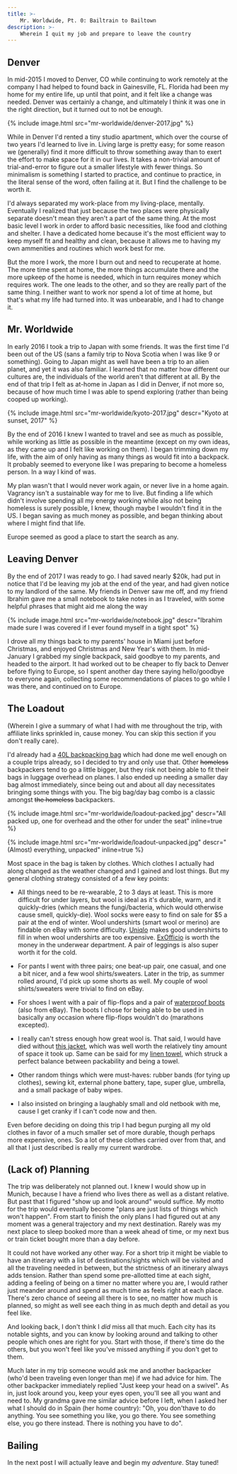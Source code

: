 ```yaml
---
title: >-
    Mr. Worldwide, Pt. 0: Bailtrain to Bailtown
description: >-
    Wherein I quit my job and prepare to leave the country
---
```


## Denver

In mid-2015 I moved to Denver, CO while continuing to work remotely at the
company I had helped to found back in Gainesville, FL. Florida had been my home
for my entire life, up until that point, and it felt like a change was needed.
Denver was certainly a change, and ultimately I think it was one in the right
direction, but it turned out to not be enough.

{% include image.html src="mr-worldwide/denver-2017.jpg" %}

While in Denver I'd rented a tiny studio apartment, which over the
course of two years I'd learned to live in. Living large is pretty easy; for
some reason we (generally) find it more difficult to throw something away than
to exert the effort to make space for it in our lives. It takes a non-trivial
amount of trial-and-error to figure out a smaller lifestyle with fewer things.
So minimalism is something I started to practice, and continue to practice, in
the literal sense of the word, often failing at it. But I find the challenge to
be worth it.

I'd always separated my work-place from my living-place, mentally. Eventually I
realized that just because the two places were physically separate doesn't mean
they aren't a part of the same thing. At the most basic level I work in order to
afford basic necessities, like food and clothing and shelter. I have a dedicated
home because it's the most efficient way to keep myself fit and healthy and
clean, because it allows me to having my own ammenities and routines which work
best for me.

But the more I work, the more I burn out and need to recuperate at home. The
more time spent at home, the more things accumulate there and the more upkeep of
the home is needed, which in turn requires money which requires work. The one
leads to the other, and so they are really part of the same thing. I neither
want to work nor spend a lot of time at home, but that's what my life had turned
into. It was unbearable, and I had to change it.

## Mr. Worldwide

In early 2016 I took a trip to Japan with some friends. It was the first time
I'd been out of the US (sans a family trip to Nova Scotia when I was like 9 or
something). Going to Japan might as well have been a trip to an alien planet,
and yet it was also familiar. I learned that no matter how different our
cultures are, the individuals of the world aren't that different at all. By the
end of that trip I felt as at-home in Japan as I did in Denver, if not more so,
because of how much time I was able to spend exploring (rather than being cooped
up working).

{% include image.html
    src="mr-worldwide/kyoto-2017.jpg"
    descr="Kyoto at sunset, 2017" %}

By the end of 2016 I knew I wanted to travel and see as much as possible, while
working as little as possible in the meantime (except on my own ideas, as they
came up and I felt like working on them). I began trimming down my life, with
the aim of only having as many things as would fit into a backpack. It probably
seemed to everyone like I was preparing to become a homeless person. In a way I
kind of was.

My plan wasn't that I would never work again, or never live in a home again.
Vagrancy isn't a sustainable way for me to live. But finding a life which didn't
involve spending all my energy working while also not being homeless is surely
possible, I knew, though maybe I wouldn't find it in the US. I began saving as
much money as possible, and began thinking about where I might find that life.

Europe seemed as good a place to start the search as any.

## Leaving Denver

By the end of 2017 I was ready to go. I had saved nearly $20k, had put in notice
that I'd be leaving my job at the end of the year, and had given notice to my
landlord of the same. My friends in Denver saw me off, and my friend Ibrahim
gave me a small notebook to take notes in as I traveled, with some helpful
phrases that might aid me along the way

{% include image.html
    src="mr-worldwide/notebook.jpg"
    descr="Ibrahim made sure I was covered if I ever found myself in a tight spot"
    %}

I drove all my things back to my parents' house in Miami just before Christmas,
and enjoyed Christmas and New Year's with them. In mid-January I grabbed my
single backpack, said goodbye to my parents, and headed to the airport. It had
worked out to be cheaper to fly back to Denver before flying to Europe, so I
spent another day there saying hello/goodbye to everyone again, collecting some
recommendations of places to go while I was there, and continued on to Europe.

## The Loadout

(Wherein I give a summary of what I had with me throughout the trip, with
affiliate links sprinkled in, cause money. You can skip this section if you
don't really care).

I'd already had a [40L backpacking bag](zulu) which had done me well enough on a
couple trips already, so I decided to try and only use that.  Other ~~homeless~~
backpackers tend to go a little bigger, but they risk not being able to fit
their bags in luggage overhead on planes. I also ended up needing a smaller day
bag almost immediately, since being out and about all day necessitates bringing
some things with you. The big bag/day bag combo is a classic amongst ~~the
homeless~~ backpackers.

{% include image.html
    src="mr-worldwide/loadout-packed.jpg"
    descr="All packed up, one for overhead and the other for under the seat"
    inline=true
    %}

{% include image.html
    src="mr-worldwide/loadout-unpacked.jpg"
    descr="(Almost) everything, unpacked"
    inline=true
    %}

Most space in the bag is taken by clothes. Which clothes I actually had along
changed as the weather changed and I gained and lost things. But my general
clothing strategy consisted of a few key points:

* All things need to be re-wearable, 2 to 3 days at least. This is more
  difficult for under layers, but wool is ideal as it's durable, warm, and it
  quickly-dries (which means the fungi/bacteria, which would otherwise cause
  smell, quickly-die). Wool socks were easy to find on sale for $5 a pair at the
  end of winter.  Wool undershirts (smart wool or merino) are findable on eBay
  with some difficulty. [Uniqlo][uniqlo] makes good undershirts to fill in
  when wool undershirts are too expensive. [ExOfficio][exofficio] is worth the
  money in the underwear department. A pair of leggings is also super worth it
  for the cold.

* For pants I went with three pairs; one beat-up pair, one casual, and one a bit
  nicer, and a few wool shirts/sweaters. Later in the trip, as summer rolled
  around, I'd pick up some shorts as well. My couple of wool shirts/sweaters
  were trivial to find on eBay.

* For shoes I went with a pair of flip-flops and a pair of [waterproof
  boots][timbs] (also from eBay). The boots I chose for being able to be used in
  basically any occasion where flip-flops wouldn't do (marathons excepted).

* I really can't stress enough how great wool is. That said, I would have died
  without [this jacket][jacket], which was well worth the relatively tiny amount
  of space it took up. Same can be said for my [linen towel][towel], which
  struck a perfect balance between packability and being a towel.

* Other random things which were must-haves: rubber bands (for tying up
  clothes), sewing kit, external phone battery, tape, super glue, umbrella, and
  a small package of baby wipes.

* I also insisted on bringing a laughably small and old netbook with me, cause
  I get cranky if I can't code now and then.

Even before deciding on doing this trip I had begun purging all my old clothes
in favor of a much smaller set of more durable, though perhaps more expensive,
ones. So a lot of these clothes carried over from that, and all that I just
described is really my current wardrobe.

[zulu]: https://www.amazon.com/gp/product/B015SBLO28/ref=as_li_tl?ie=UTF8&tag=mediocregophe-20&camp=1789&creative=9325&linkCode=as2&creativeASIN=B015SBLO28&linkId=84ffbb4c20cf4dfcee00485312c1d5c3
[uniqlo]: https://www.uniqlo.com/us/en/men/undershirts
[exofficio]: https://www.amazon.com/gp/product/B001M0MN0C/ref=as_li_tl?ie=UTF8&tag=mediocregophe-20&camp=1789&creative=9325&linkCode=as2&creativeASIN=B001M0MN0C&linkId=a1a2a1fac9c23c44c0633d0e7170fb98
[timbs]: https://www.amazon.com/gp/product/B019CVV1AK?ie=UTF8&tag=mediocregophe-20&camp=1789&linkCode=xm2&creativeASIN=B019CVW406&th=1
[jacket]: https://www.amazon.com/gp/product/B013HAXSLC/ref=as_li_tl?ie=UTF8&tag=mediocregophe-20&camp=1789&creative=9325&linkCode=as2&creativeASIN=B013HAXSLC&linkId=44efbeb32af7cc0f303180ec70da207e
[towel]: https://www.amazon.com/gp/product/B00WBC17N4/ref=as_li_tl?ie=UTF8&tag=mediocregophe-20&camp=1789&creative=9325&linkCode=as2&creativeASIN=B00WBC17N4&linkId=dec48e5d729a51790abad2286f08fe34

## (Lack of) Planning

The trip was deliberately not planned out. I knew I would show up in Munich,
because I have a friend who lives there as well as a distant relative. But
past that I figured "show up and look around" would suffice. My motto for the
trip would eventually become "plans are just lists of things which won't
happen". From start to finish the only plans I had figured out at any moment was
a general trajectory and my next destination. Rarely was my next place to sleep
booked more than a week ahead of time, or my next bus or train ticket bought
more than a day before.

It could not have worked any other way. For a short trip it might be viable to
have an itinerary with a list of destinations/sights which will be visited and
all the traveling needed in between, but the strictness of an itinerary always
adds tension. Rather than spend some pre-allotted time at each sight, adding a
feeling of being on a timer no matter where you are, I would rather just meander
around and spend as much time as feels right at each place. There's zero chance
of seeing all there is to see, no matter how much is planned, so might as well
see each thing in as much depth and detail as you feel like.

And looking back, I don't think I _did_ miss all that much. Each city has its
notable sights, and you can know by looking around and talking to other people
which ones are right for you. Start with those, if there's time do the others,
but you won't feel like you've missed anything if you don't get to them.

Much later in my trip someone would ask me and another backpacker (who'd been
traveling even longer than me) if we had advice for him. The other backpacker
immediately replied "Just keep your head on a swivel". As in, just look around
you, keep your eyes open, you'll see all you want and need to. My grandma gave
me similar advice before I left, when I asked her what I should do in Spain (her
home country): "Oh, you don'thave to do anything. You see something you like,
you go there. You see something else, you go there instead. There is nothing you
have to do".

## Bailing

In the next post I will actually leave and begin my _adventure_. Stay tuned!
